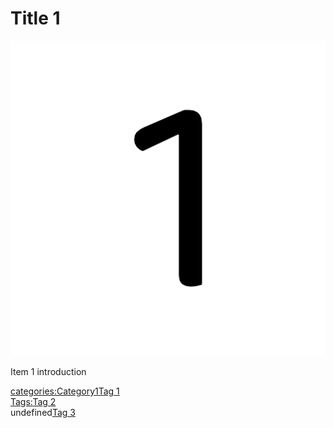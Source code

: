 # Title 1

![Image 1](./assets/image-1.jpg)

Item 1 introduction


[categories:](categories/index.md)[Category1](../categories/Category1.md)[Tag 1](../Tags/Tag%201.md)<br>[Tags:](Tags/index.md)[Tag 2](../Tags/Tag%202.md)<br>undefined[Tag 3](../Tags/Tag%203.md)